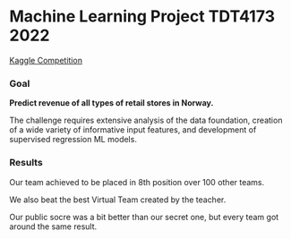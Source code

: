 # Machine Learning Project TDT4173 2022 

[Kaggle Competition](https://www.kaggle.com/competitions/tdt4173-2022-project2/overview)

### Goal
**Predict revenue of all types of retail stores in Norway.**

The challenge requires extensive analysis of the data foundation, creation of a wide variety of informative input features, and development of supervised regression ML models.

### Results

Our team achieved to be placed in 8th position over 100 other teams.

We also beat the best Virtual Team created by the teacher.

Our public socre was a bit better than our secret one, but every team got around the same result.